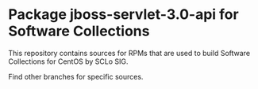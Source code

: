 # Package jboss-servlet-3.0-api for Software Collections

This repository contains sources for RPMs that are used
to build Software Collections for CentOS by SCLo SIG.

Find other branches for specific sources.
